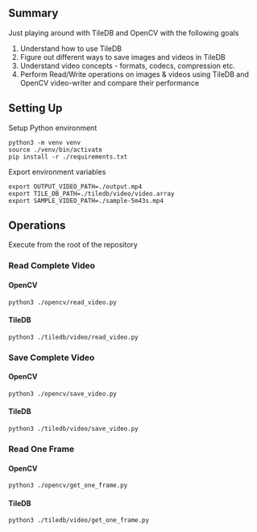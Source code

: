 ## Summary
Just playing around with TileDB and OpenCV with the following goals
1. Understand how to use TileDB
2. Figure out different ways to save images and videos in TileDB
3. Understand video concepts - formats, codecs, compression etc.
4. Perform Read/Write operations on images & videos using TileDB and OpenCV video-writer and compare their performance

## Setting Up
Setup Python environment
```
python3 -m venv venv
source ./venv/bin/activate
pip install -r ./requirements.txt
```
Export environment variables
```
export OUTPUT_VIDEO_PATH=./output.mp4
export TILE_DB_PATH=./tiledb/video/video.array
export SAMPLE_VIDEO_PATH=./sample-5m43s.mp4
```

## Operations
Execute from the root of the repository

### Read Complete Video
#### OpenCV
```
python3 ./opencv/read_video.py
```
#### TileDB
```
python3 ./tiledb/video/read_video.py
```

### Save Complete Video
#### OpenCV
```
python3 ./opencv/save_video.py
```
#### TileDB
```
python3 ./tiledb/video/save_video.py 
```

### Read One Frame
#### OpenCV
```
python3 ./opencv/get_one_frame.py
```
#### TileDB
```
python3 ./tiledb/video/get_one_frame.py 
```
